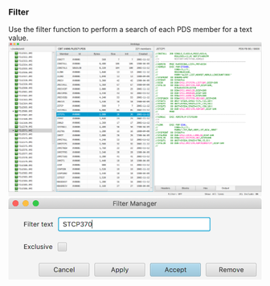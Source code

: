 ### Filter
Use the filter function to perform a search of each PDS member for a text value.
![filter](xmit-filter-1.png?raw=true "filter")
<img src="xmit-filter-2.png" alt="filter" width="600"/>
